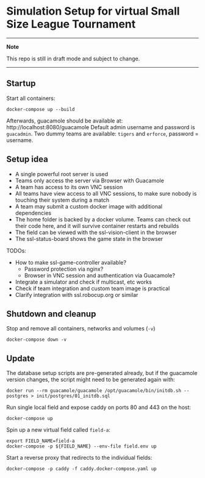 # Simulation Setup for virtual Small Size League Tournament

---
**Note**

This repo is still in draft mode and subject to change.

---

## Startup

Start all containers:
```shell
docker-compose up --build
```
Afterwards, guacamole should be available at: http://localhost:8080/guacamole
Default admin username and password is `guacadmin`.
Two dummy teams are available: `tigers` and `erforce`, password = username.

## Setup idea
 * A single powerful root server is used
 * Teams only access the server via Browser with Guacamole
 * A team has access to its own VNC session
 * All teams have view access to all VNC sessions, to make sure nobody is touching their system during a match
 * A team may submit a custom docker image with additional dependencies
 * The home folder is backed by a docker volume. Teams can check out their code here, and it will survive container restarts and rebuilds
 * The field can be viewed with the ssl-vision-client in the browser
 * The ssl-status-board shows the game state in the browser

TODOs:
 * How to make ssl-game-controller available?
   * Password protection via nginx?
   * Browser in VNC session and authentication via Guacamole?
 * Integrate a simulator and check if multicast, etc works
 * Check if team integration and custom team image is practical
 * Clarify integration with ssl.robocup.org or similar

## Shutdown and cleanup

Stop and remove all containers, networks and volumes (`-v`)
```shell
docker-compose down -v
```

## Update

The database setup scripts are pre-generated already, but if
the guacamole version changes, the script might need to be generated again with:
```shell
docker run --rm guacamole/guacamole /opt/guacamole/bin/initdb.sh --postgres > init/postgres/01_initdb.sql
```


Run single local field and expose caddy on ports 80 and 443 on the host:
```shell
docker-compose up
```

Spin up a new virtual field called `field-a`:
```shell
export FIELD_NAME=field-a
docker-compose -p ${FIELD_NAME} --env-file field.env up
```

Start a reverse proxy that redirects to the individual fields:
```shell
docker-compose -p caddy -f caddy.docker-compose.yaml up
```

